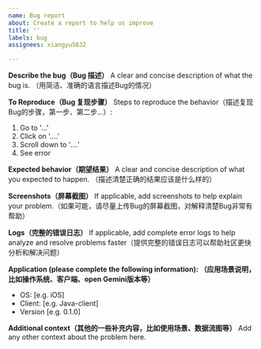 ```yaml
---
name: Bug report
about: Create a report to help us improve
title: ''
labels: bug
assignees: xiangyu5632

---
```


**Describe the bug（Bug 描述）** 
A clear and concise description of what the bug is. （用简洁、准确的语言描述Bug的情况）

**To Reproduce（Bug 复现步骤）**
Steps to reproduce the behavior（描述复现Bug的步骤，第一步、第二步...）:
1. Go to '...'
2. Click on '....'
3. Scroll down to '....'
4. See error

**Expected behavior（期望结果）**
A clear and concise description of what you expected to happen. （描述清楚正确的结果应该是什么样的）

**Screenshots（屏幕截图）**
If applicable, add screenshots to help explain your problem.（如果可能，请尽量上传Bug的屏幕截图，对解释清楚Bug非常有帮助）

**Logs（完整的错误日志）**
If applicable, add complete error logs to help analyze and resolve problems faster（提供完整的错误日志可以帮助社区更快分析和解决问题）

**Application (please complete the following information): （应用场景说明，比如操作系统、客户端、open Gemini版本等）**
 - OS: [e.g. iOS]
 - Client: [e.g. Java-client]
 - Version [e.g. 0.1.0]

**Additional context（其他的一些补充内容，比如使用场景、数据流图等）**
Add any other context about the problem here.
